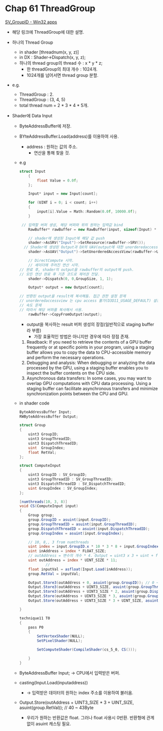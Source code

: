 # Chap 61 ThreadGroup

[SV_GroupID - Win32 apps](https://learn.microsoft.com/ko-kr/windows/win32/direct3dhlsl/sv-groupid)

- 해당 링크에 ThreadGroup에 대한 설명.

- 하나의 Thread Group
    - in shader  [threadnum(x, y, z)]
    - in DX : Shader→Dispatch(x, y, z);
    - 하나의 thread group의 thread 수 : x * y * z;
        - 한 threadGroup의 최대 개수 : 1024개.
        - 1024개를 넘어서면 thread group 분할.
- e.g.
    - ThreadGroup : 2.
    - ThreadGroup : (3, 4, 5)
    - total thread num = 2 * 3 * 4 * 5개.

- Shader에 Data Input
    - ByteAddressBuffer에 저장.
    - BYteAddressBuffer.Load(address)를 이용하여 사용.
        - address : 원하는 값의 주소.
            - 연산을 통해 찾을 것.
    - e.g
        
        ```cpp
        struct Input
        	{
        		float Value = 0.0f;
        	};
        
        	Input* input = new Input[count];
        
        	for (UINT i = 0; i < count; i++)
        	{
        		input[i].Value = Math::Random(0.0f, 10000.0f);
        	}
        
         // 입력할 버퍼 생성, 해당 버퍼와 위의 원하는 입력값 bind
        	RawBuffer* rawBuffer = new RawBuffer(input, sizeof(Input) * count, sizeof(Output) * count);
        
        	// shader에 생성된 Input에 해당 값 push
        	shader->AsSRV("Input")->SetResource(rawBuffer->SRV());
          // Shader에 생성된 Output과 DX의 UAV(output에 대한 unorderedaccessview) bind.
        	shader->AsUAV("Output")->SetUnorderedAccessView(rawBuffer->UAV());
        
        	// DirectCompute 시작.
        	// 셰이더에 주어진 연산 시작.
        // 완료 후, shader의 output을 rawbuffer의 output에 push.
        // 모든 연산 완료 후 기존 코드로 제어권 전달.
        	shader->Dispatch(0, 0,GroupSize, 1, 1);
        
        	Output* output = new Output[count];
        
        // 반환된 output을 result에 복사해둠. 접근 권한 설정 문제
        // unorderedaccessview 는 cpu access 불가(D3D11_USAGE_DEFAULT) 설정해놓음
        // 속도 문제
        // 따라서 해당 버퍼를 복사해서 사용.
        	rawBuffer->CopyFromOutput(output);
        ```
        
        - output을 복사하는 result 버퍼 생성의 장점(일반적으로 staging buffer라 부름)
            - 가장 효율적인 방법은 아니지만 경우에 따라 장점 존재.
        1. Readback: If you need to retrieve the contents of a GPU buffer frequently or at specific points in your program, using a staging buffer allows you to copy the data to CPU-accessible memory and perform the necessary operations.
        2. Debugging and analysis: When debugging or analyzing the data processed by the GPU, using a staging buffer enables you to inspect the buffer contents on the CPU side.
        3. Asynchronous data transfers: In some cases, you may want to overlap GPU computations with CPU data processing. Using a staging buffer can facilitate asynchronous transfers and minimize synchronization points between the CPU and GPU.
    - in shader code
        
        ```glsl
        ByteAddressBuffer Input;
        RWByteAddressBuffer Output;
        
        struct Group
        {
            uint3 GroupID;
            uint3 GroupThreadID;
            uint3 DispatchThreadID;
            uint  GroupIndex;
            float RetVal;
        };
        
        struct ComputeInput
        {
            uint3 GroupID : SV_GroupID;
            uint3 GroupThreadID : SV_GroupThreadID;
            uint3 DispatchThreadID : SV_DispatchThreadID;
            uint GroupIndex : SV_GroupIndex;
        };
        
        [numthreads(10, 3, 8)]
        void CS(ComputeInput input)
        {
            Group group;
            group.GroupID = asuint(input.GroupID);
            group.GroupThreadID = asuint(input.GroupThreadID);
            group.DispatchThreadID = asuint(input.DispatchThreadID);
            group.GroupIndex = asuint(input.GroupIndex);    
        
            // 10, 8,, 3 from numthreads
            uint index = input.GroupID.x * 10 * 3 * 8 + input.GroupIndex;
            uint inAddress = index * FLOAT_SIZE;
            // outAddress = 변수의 개수 * 4. Output = uint3 x 3 + uint + float -> 11 * 4byte
            uint outAddress = index * UINT_SIZE * 11;
        			// 
            float inputVal = asfloat(Input.Load(inAddress));
            group.RetVal = inputVal;
        
            Output.Store3(outAddress + 0, asuint(group.GroupID)); // 0 ~ 11 byte
            Output.Store3(outAddress + UINT3_SIZE, asuint(group.GroupThreadID)); // 12 ~ 23 byte
            Output.Store3(outAddress + UINT3_SIZE * 2, asuint(group.DispatchThreadID)); // 24 ~ 35 byte
            Output.Store(outAddress + UINT3_SIZE * 3, asuint(group.GroupIndex)); //36 ~ 39 byte.
            Output.Store(outAddress + UINT3_SIZE * 3 + UINT_SIZE, asuint(group.RetVal)); // 40 ~ 43Byte
        
        }
        
        technique11 T0
        {
            pass P0
            {
                SetVertexShader(NULL);
                SetPixelShader(NULL);
        
                SetComputeShader(CompileShader(cs_5_0, CS()));
        
            }
        }
        ```
        
    - ByteAddressBuffer Input; → CPU에서 입력받은 버퍼.
    - casting(Input.Load(inputaddress))
        - → 입력받은 데이터의 원하는 index 주소를 이용하여 불러옴.
    - Output.Store(outAddress + UINT3_SIZE * 3 + UINT_SIZE, asuint(group.RetVal)); // 40 ~ 43Byte
        - 우리가 원하는 반환값은 float. 그러나 float 사용시 0반환. 반환형에 관계없이 asuint 캐스팅 필요.